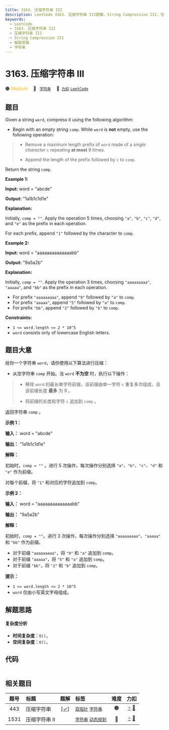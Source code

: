 ```yaml
---
title: 3163. 压缩字符串 III
description: LeetCode 3163. 压缩字符串 III题解，String Compression III，包含解题思路、复杂度分析以及完整的 JavaScript 代码实现。
keywords:
  - LeetCode
  - 3163. 压缩字符串 III
  - 压缩字符串 III
  - String Compression III
  - 解题思路
  - 字符串
---
```


# 3163. 压缩字符串 III

🟠 <font color=#ffb800>Medium</font>&emsp; 🔖&ensp; [`字符串`](/tag/string.md)&emsp; 🔗&ensp;[`力扣`](https://leetcode.cn/problems/string-compression-iii) [`LeetCode`](https://leetcode.com/problems/string-compression-iii)

## 题目

Given a string `word`, compress it using the following algorithm:

  * Begin with an empty string `comp`. While `word` is **not** empty, use the following operation: 
> 
> * Remove a maximum length prefix of `word` made of a _single character_ `c` repeating **at most** 9 times.
> 
> * Append the length of the prefix followed by `c` to `comp`.

Return the string `comp`.



**Example 1:**

**Input:** word = "abcde"

**Output:** "1a1b1c1d1e"

**Explanation:**

Initially, `comp = ""`. Apply the operation 5 times, choosing `"a"`, `"b"`,
`"c"`, `"d"`, and `"e"` as the prefix in each operation.

For each prefix, append `"1"` followed by the character to `comp`.

**Example 2:**

**Input:** word = "aaaaaaaaaaaaaabb"

**Output:** "9a5a2b"

**Explanation:**

Initially, `comp = ""`. Apply the operation 3 times, choosing `"aaaaaaaaa"`,
`"aaaaa"`, and `"bb"` as the prefix in each operation.

  * For prefix `"aaaaaaaaa"`, append `"9"` followed by `"a"` to `comp`.
  * For prefix `"aaaaa"`, append `"5"` followed by `"a"` to `comp`.
  * For prefix `"bb"`, append `"2"` followed by `"b"` to `comp`.



**Constraints:**

  * `1 <= word.length <= 2 * 10^5`
  * `word` consists only of lowercase English letters.


## 题目大意

给你一个字符串 `word`，请你使用以下算法进行压缩：

  * 从空字符串 `comp` 开始。当 `word` **不为空** 时，执行以下操作： 
> 
> * 移除 `word` 的最长单字符前缀，该前缀由单一字符 `c` 重复多次组成，且该前缀长度 **最多** 为 9 。
> 
> * 将前缀的长度和字符 `c` 追加到 `comp` 。

返回字符串 `comp` 。





**示例 1：**

**输入：** word = "abcde"

**输出：** "1a1b1c1d1e"

**解释：**

初始时，`comp = ""` 。进行 5 次操作，每次操作分别选择 `"a"`、`"b"`、`"c"`、`"d"` 和 `"e"` 作为前缀。

对每个前缀，将 `"1"` 和对应的字符追加到 `comp`。

**示例 2：**

**输入：** word = "aaaaaaaaaaaaaabb"

**输出：** "9a5a2b"

**解释：**

初始时，`comp = ""`。进行 3 次操作，每次操作分别选择 `"aaaaaaaaa"`、`"aaaaa"` 和 `"bb"` 作为前缀。

  * 对于前缀 `"aaaaaaaaa"`，将 `"9"` 和 `"a"` 追加到 `comp`。
  * 对于前缀 `"aaaaa"`，将 `"5"` 和 `"a"` 追加到 `comp`。
  * 对于前缀 `"bb"`，将 `"2"` 和 `"b"` 追加到 `comp`。



**提示：**

  * `1 <= word.length <= 2 * 10^5`
  * `word` 仅由小写英文字母组成。


## 解题思路

#### 复杂度分析

- **时间复杂度**：`O()`，
- **空间复杂度**：`O()`，

## 代码

```javascript

```

## 相关题目

<!-- prettier-ignore -->
| 题号 | 标题 | 题解 | 标签 | 难度 | 力扣 |
| :------: | :------ | :------: | :------ | :------: | :------: |
| 443 | 压缩字符串 | [[✓]](/problem/0443.md) |  [`双指针`](/tag/two-pointers.md) [`字符串`](/tag/string.md) | 🟠 | [🀄️](https://leetcode.cn/problems/string-compression) [🔗](https://leetcode.com/problems/string-compression) |
| 1531 | 压缩字符串 II |  |  [`字符串`](/tag/string.md) [`动态规划`](/tag/dynamic-programming.md) | 🔴 | [🀄️](https://leetcode.cn/problems/string-compression-ii) [🔗](https://leetcode.com/problems/string-compression-ii) |